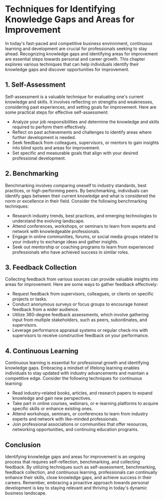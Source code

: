 Techniques for Identifying Knowledge Gaps and Areas for Improvement
============================================================================

In today's fast-paced and competitive business environment, continuous learning and development are crucial for professionals seeking to stay ahead. Recognizing knowledge gaps and identifying areas for improvement are essential steps towards personal and career growth. This chapter explores various techniques that can help individuals identify their knowledge gaps and discover opportunities for improvement.

1\. Self-Assessment
------------------

Self-assessment is a valuable technique for evaluating one's current knowledge and skills. It involves reflecting on strengths and weaknesses, considering past experiences, and setting goals for improvement. Here are some practical steps for effective self-assessment:

* Analyze your job responsibilities and determine the knowledge and skills required to perform them effectively.
* Reflect on past achievements and challenges to identify areas where further development is needed.
* Seek feedback from colleagues, supervisors, or mentors to gain insights into blind spots and areas for improvement.
* Set specific and measurable goals that align with your desired professional development.

2\. Benchmarking
---------------

Benchmarking involves comparing oneself to industry standards, best practices, or high-performing peers. By benchmarking, individuals can identify gaps between their current knowledge and what is considered the norm or excellence in their field. Consider the following benchmarking techniques:

* Research industry trends, best practices, and emerging technologies to understand the evolving landscape.
* Attend conferences, workshops, or seminars to learn from experts and network with knowledgeable professionals.
* Engage in online communities, forums, or social media groups related to your industry to exchange ideas and gather insights.
* Seek out mentorship or coaching programs to learn from experienced professionals who have achieved success in similar roles.

3\. Feedback Collection
----------------------

Collecting feedback from various sources can provide valuable insights into areas for improvement. Here are some ways to gather feedback effectively:

* Request feedback from supervisors, colleagues, or clients on specific projects or tasks.
* Conduct anonymous surveys or focus groups to encourage honest feedback from a wider audience.
* Utilize 360-degree feedback assessments, which involve gathering input from multiple stakeholders, such as peers, subordinates, and supervisors.
* Leverage performance appraisal systems or regular check-ins with supervisors to receive constructive feedback on your performance.

4\. Continuous Learning
----------------------

Continuous learning is essential for professional growth and identifying knowledge gaps. Embracing a mindset of lifelong learning enables individuals to stay updated with industry advancements and maintain a competitive edge. Consider the following techniques for continuous learning:

* Read industry-related books, articles, and research papers to expand knowledge and gain new perspectives.
* Take part in online courses, webinars, or e-learning platforms to acquire specific skills or enhance existing ones.
* Attend workshops, seminars, or conferences to learn from industry experts and network with like-minded professionals.
* Join professional associations or communities that offer resources, networking opportunities, and continuing education programs.

Conclusion
----------

Identifying knowledge gaps and areas for improvement is an ongoing process that requires self-reflection, benchmarking, and collecting feedback. By utilizing techniques such as self-assessment, benchmarking, feedback collection, and continuous learning, professionals can continually enhance their skills, close knowledge gaps, and achieve success in their careers. Remember, embracing a proactive approach towards personal development is key to staying relevant and thriving in today's dynamic business landscape.
